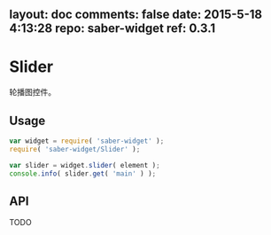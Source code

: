 layout: doc
comments: false
date: 2015-5-18 4:13:28
repo: saber-widget
ref: 0.3.1
---

# Slider

轮播图控件。


## Usage

``` javascript
var widget = require( 'saber-widget' );
require( 'saber-widget/Slider' );

var slider = widget.slider( element );
console.info( slider.get( 'main' ) );
```

## API

TODO

